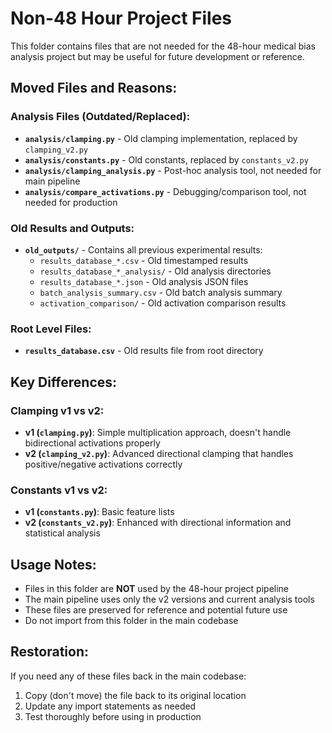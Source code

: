 # Non-48 Hour Project Files

This folder contains files that are not needed for the 48-hour medical bias analysis project but may be useful for future development or reference.

## Moved Files and Reasons:

### Analysis Files (Outdated/Replaced):
- **`analysis/clamping.py`** - Old clamping implementation, replaced by `clamping_v2.py`
- **`analysis/constants.py`** - Old constants, replaced by `constants_v2.py`
- **`analysis/clamping_analysis.py`** - Post-hoc analysis tool, not needed for main pipeline
- **`analysis/compare_activations.py`** - Debugging/comparison tool, not needed for production

### Old Results and Outputs:
- **`old_outputs/`** - Contains all previous experimental results:
  - `results_database_*.csv` - Old timestamped results
  - `results_database_*_analysis/` - Old analysis directories
  - `results_database_*.json` - Old analysis JSON files
  - `batch_analysis_summary.csv` - Old batch analysis summary
  - `activation_comparison/` - Old activation comparison results

### Root Level Files:
- **`results_database.csv`** - Old results file from root directory

## Key Differences:

### Clamping v1 vs v2:
- **v1 (`clamping.py`)**: Simple multiplication approach, doesn't handle bidirectional activations properly
- **v2 (`clamping_v2.py`)**: Advanced directional clamping that handles positive/negative activations correctly

### Constants v1 vs v2:
- **v1 (`constants.py`)**: Basic feature lists
- **v2 (`constants_v2.py`)**: Enhanced with directional information and statistical analysis

## Usage Notes:
- Files in this folder are **NOT** used by the 48-hour project pipeline
- The main pipeline uses only the v2 versions and current analysis tools
- These files are preserved for reference and potential future use
- Do not import from this folder in the main codebase

## Restoration:
If you need any of these files back in the main codebase:
1. Copy (don't move) the file back to its original location
2. Update any import statements as needed
3. Test thoroughly before using in production
